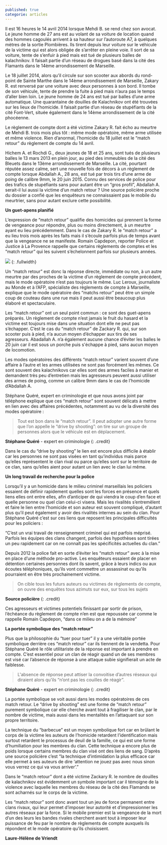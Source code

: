 ```yaml
---
published: true
categorie: articles
---
```


Il est 16 heures le 14 avril 2014 lorsque Mehdi B. se rend chez son avocat. Le jeune homme de 27 ans est au volant de sa voiture de location quand des hommes cagoulés arrivent à sa hauteur sur l’autoroute A7, à quelques mètres de la sortie Plombières. Ils tirent depuis leur voiture sur le véhicule de la victime qui est alors obligée de s’arrêter en pleine voie. Il sort de sa voiture, tente de s’enfuir à pied mais est tué de plusieurs balles de kalachnikov. Il faisait partie d’un réseau de drogues basé dans la cité des Flamants dans le 14ème arrondissement de Marseille. 

Le 18 juillet 2014, alors qu’il circule sur son scooter aux abords du rond-point de Sainte Marthe dans le 14ème arrondissement de Marseille, Zakary R. est renversé par une voiture avec deux personnes à son bord. Il tombe de son véhicule, tente de prendre la fuite à pied mais n’aura pas le temps d’aller bien loin. Le jeune homme de 24 ans est tué par balles d’une arme automatique. Une quarantaine de douilles de Kalachnikov ont été trouvées sur les lieux de l’homicide. Il faisait partie d’un réseau de stupéfiants de la cité Font-Vert, située également dans le 14ème arrondissement de la cité phocéenne. 

Le règlement de compte dont a été victime Zakary R. fait écho au meurtre de Mehdi B. trois mois plus tôt : même mode opératoire, même arme utilisée et même violence. Rien d’anormal, l’homicide du 18 juillet est le “match retour” du règlement de compte du 14 avril. 

Hichem A. et Rochdi G., deux jeunes de 18 et 25 ans, sont tués de plusieurs balles le 13 mars 2013 en plein jour, au pied des immeubles de la cité des Bleuets dans le 13ème arrondissement de Marseille. 
La cité, pourtant réputée assez calme, sert une nouvelle fois de décors à un règlement de compte lorsque Abdallah A., 28 ans, est tué par trois tirs d’une arme de poing de calibre 9mm, le 20 juin 2015. Connu des services de police pour des trafics de stupéfiants sans pour autant être un “gros profil”, Abdallah A. serait-il lui aussi la victime d’un match retour ? Une source policière proche du dossier a confié que les enquêteurs ne connaissaient pas le mobile du meurtrier, sans pour autant exclure cette possibilité. 

**Un guet-apens planifié** 

L’expression de “match retour” qualifie des homicides qui prennent la forme de vengeance pour répondre, plus ou moins directement, à un meurtre ayant eu lieu précédemment. Dans le cas de Zakary R. le “match retour” a eu lieu trois mois après les faits mais il s’écoule parfois plus de temps avant que la vengeance ne se manifeste. Romain Capdepon, reporter Police et Justice à La Provence rappelle que certains règlements de comptes et les “match retour” qui les suivent s’échelonnent parfois sur plusieurs années. 

![]({{site.baseurl}}/img/Infographie%201%20(4).jpeg)
{: .fullwidth}

Un “match retour” est donc la réponse directe, immédiate ou non, à un autre meurtre par des proches de la victime d’un règlement de compte précédent, mais le mode opératoire n’est pas toujours le même. Luc Leroux, journaliste au Monde et à l’AFP, spécialiste des règlements de compte à Marseille, explique que le mode opératoire des “matchs retour” peut être un simple coup de couteau dans une rue mais il peut aussi être beaucoup plus élaboré et spectaculaire. 

Les “match retour” ont un seul point commun : ce sont des guet-apens préparés. Un règlement de compte n’est jamais le fruit du hasard et la victime est toujours mise dans une situation dont elle ne peut pas s’échapper. C’est le cas du “match retour” de Zackary R. qui, sur son scooter puis à pied, n’a aucun moyen d’échapper aux tirs de ses agresseurs. Abadallah A. n’a également aucune chance d’éviter les balles le 20 juin car il est sous un porche puis s'échappe à pied, sans aucun moyen de locomotion.

Les modes opératoires des différents “match retour” varient souvent d’une affaire à l’autre et les armes utilisées ne sont pas forcément les mêmes. Ce sont souvent des kalachnikovs car elles sont des armes faciles à manier et demandent très peu d’entretien mais les agresseurs peuvent aussi utiliser des armes de poing, comme un calibre 9mm dans le cas de l’homicide d’Abdallah A. 

Stéphane Quéré, expert en criminologie et que nous avons joint par téléphone explique que ces “match retour” sont souvent délicats à mettre en lien avec des affaires précédentes, notamment au vu de la diversité des modes opératoire :

> Tout est bon dans le “match retour”. Il peut adopter une autre forme que l’on appelle le “drive by shooting”: on tire sur un groupe de personnes alors que le véhicule est en déplacement.
 
**Stéphane Quéré** - expert en criminologie 
{: .credit}
 
Dans le cas du “drive by shooting” le lien est encore plus difficile à établir car les personnes ne sont pas visées en tant qu’individus mais parce qu’elles représentent le clan rival ou parce qu’elles sont sur le territoire de ce clan, sans qu’elles aient pour autant un lien avec le clan lui même.
 
**Un long travail de recherche pour la police**
 
Lorsqu’il y a un homicide dans le milieu criminel marseillais les policiers essaient de définir rapidement quelles sont les forces en présence et quels liens elles ont entre elles, afin d’anticiper de qui viendra le coup d’en face et quelle personne ou quel clan celui-ci visera. Mais les rivalités s’entremêlent et faire le lien entre l’homicide et son auteur est souvent compliqué, d’autant plus qu’il peut également y avoir des rivalités internes au sein du clan. Pour Stéphane Quéré c’est sur ces liens que reposent les principales difficultés pour les policiers : 
 
“C’est un vrai travail de renseignement criminel qui est parfois méprisé. Parfois les équipes des clans changent, parfois des hypothèses sont tirées un peu rapidement car on ne connaît pas les spécificités actuelles du clan.”
 
Depuis 2012 la police fait en sorte d’éviter les “match retour” avec à la mise en place d’une méthode pro-active. Les enquêteurs essaient de placer en détention certaines personnes dont ils savent, grâce à leurs indics ou aux écoutes téléphoniques, qu’ils vont commettre un assassinat ou qu’ils pourraient en être très prochainement victime.

> On cible tous les futurs auteurs ou victimes de règlements de compte, on ouvre des enquêtes tous azimuts sur eux, sur tous les sujets

**Source policière**
{: .credit}

Ces agresseurs et victimes potentiels finissant par sortir de prison, l’échéance du règlement de compte n’en est que repoussée car comme le rappelle Romain Capdepon, “dans ce milieu on a de la mémoire”

**La portée symbolique des “match retour”**
 
Plus que la philosophie du “tuer pour tuer” il y a une véritable portée symbolique derrière ces “match retour” car ils tiennent de la vendetta. Pour Stéphane Quéré le rôle utilitariste de la réponse est important à prendre en compte. C’est essentiel pour un clan de réagir quand un de ses membres est visé car l’absence de réponse à une attaque subie signifierait un acte de faiblesse.
 
> L'absence de réponse peut attiser la convoitise d’autres réseaux qui diraient alors qu’ils “n’ont pas les couilles de réagir”.

**Stéphane Quéré** - expert en criminologie 
{: .credit}

La portée symbolique se voit aussi dans les modes opératoires de ces match retour. Le “drive by shooting” est une forme de “match retour” purement symbolique car elle cherche avant tout à fragiliser le clan, par le nombre de victime, mais aussi dans les mentalités en l’attaquant sur son propre territoire. 

La technique du “barbecue” est un moyen symbolique fort car en brûlant le corps de la victime les auteurs de l’homicide retardent l’identification mais surtout retardent le processus de deuil de la famille, ce qui est une forme d’humiliation pour les membres du clan. Cette technique a encore plus de poids lorsque certains membres du clan visé ont des liens de sang. D’après une source policière c’est “la technique d’intimidation la plus efficace car elle permet à ses auteurs de dire ‘attention ne jouez pas avec nous sinon vous verrez ce qui va vous arriver’.”

Dans le “match retour” dont a été victime Zackary R. le nombre de douilles de kalachnikov est évidemment un symbole important car il témoigne de la violence avec laquelle les membres du réseau de la cité des Flamands se sont acharnés sur le corps de la victime. 

Les “match retour” sont donc avant tout un jeu de force permanent entre clans rivaux, qui leur permet d’imposer leur autorité et d’impressionner les autres réseaux par la force. Si le mobile premier est la vengeance de la mort d’un des leurs les bandes rivales cherchent avant tout à imposer leur puissance de feu par le nombre de règlements de compte auxquels ils répondent et le mode opératoire qu’ils choisissent.

**Laure-Hélène de Vriendt**
